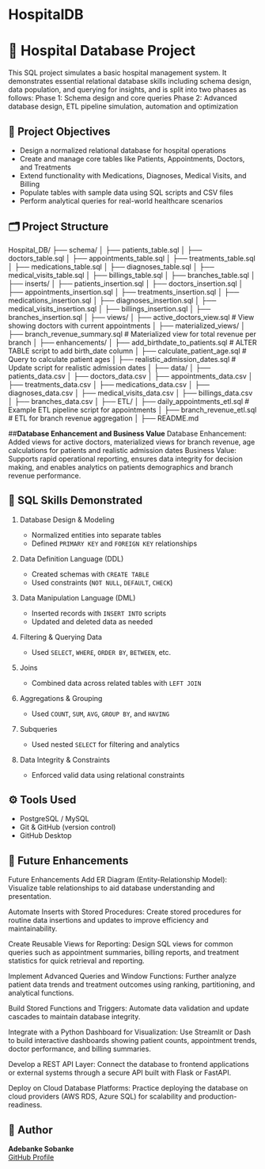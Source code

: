 # HospitalDB
# 🏥 Hospital Database Project

This SQL project simulates a basic hospital management system. It demonstrates essential relational database skills including schema design, data population, and querying for insights, and is split into two phases as follows:
Phase 1: Schema design and core queries
Phase 2: Advanced database design, ETL pipeline simulation, automation and optimization

## 📌 Project Objectives

- Design a normalized relational database for hospital operations
- Create and manage core tables like Patients, Appointments, Doctors, and Treatments
- Extend functionality with Medications, Diagnoses, Medical Visits, and Billing
- Populate tables with sample data using SQL scripts and CSV files
- Perform analytical queries for real-world healthcare scenarios

## 🗂️ Project Structure
Hospital_DB/
├── schema/
│   ├── patients_table.sql
│   ├── doctors_table.sql
│   ├── appointments_table.sql
│   ├── treatments_table.sql
│   ├── medications_table.sql
│   ├── diagnoses_table.sql
│   ├── medical_visits_table.sql
│   ├── billings_table.sql
│   ├── branches_table.sql
│
├── inserts/
│   ├── patients_insertion.sql
│   ├── doctors_insertion.sql
│   ├── appointments_insertion.sql
│   ├── treatments_insertion.sql
│   ├── medications_insertion.sql
│   ├── diagnoses_insertion.sql
│   ├── medical_visits_insertion.sql
│   ├── billings_insertion.sql
│   ├── branches_insertion.sql
│
├── views/
│   ├── active_doctors_view.sql          # View showing doctors with current appointments
│
├── materialized_views/
│   ├── branch_revenue_summary.sql       # Materialized view for total revenue per branch
│
├── enhancements/
│   ├── add_birthdate_to_patients.sql    # ALTER TABLE script to add birth_date column
│   ├── calculate_patient_age.sql        # Query to calculate patient ages
│   ├── realistic_admission_dates.sql    # Update script for realistic admission dates
│
├── data/
│   ├── patients_data.csv
│   ├── doctors_data.csv
│   ├── appointments_data.csv
│   ├── treatments_data.csv
│   ├── medications_data.csv
│   ├── diagnoses_data.csv
│   ├── medical_visits_data.csv
│   ├── billings_data.csv
│   ├── branches_data.csv
│
├── ETL/
│   ├── daily_appointments_etl.sql       # Example ETL pipeline script for appointments
│   ├── branch_revenue_etl.sql           # ETL for branch revenue aggregation
│
├── README.md


##**Database Enhancement and Business Value**
Database Enhancement: Added views for active doctors, materialized views for branch revenue, age calculations for patients and realistic admission dates
Business Value: Supports rapid operational reporting, ensures data integrity for decision making, and enables analytics on patients demographics and branch revenue performance.

## 🧠 SQL Skills Demonstrated

1. Database Design & Modeling  
   - Normalized entities into separate tables  
   - Defined `PRIMARY KEY` and `FOREIGN KEY` relationships

2. Data Definition Language (DDL)
   - Created schemas with `CREATE TABLE`  
   - Used constraints (`NOT NULL`, `DEFAULT`, `CHECK`)

3. Data Manipulation Language (DML)
   - Inserted records with `INSERT INTO` scripts  
   - Updated and deleted data as needed

4. Filtering & Querying Data
   - Used `SELECT`, `WHERE`, `ORDER BY`, `BETWEEN`, etc.

5. Joins
   - Combined data across related tables with `LEFT JOIN`

6. Aggregations & Grouping
   - Used `COUNT`, `SUM`, `AVG`, `GROUP BY`, and `HAVING`

7. Subqueries 
   - Used nested `SELECT` for filtering and analytics

8. Data Integrity & Constraints 
   - Enforced valid data using relational constraints


## ⚙️ Tools Used
- PostgreSQL / MySQL
- Git & GitHub (version control)
- GitHub Desktop

## 🚀 Future Enhancements
 Future Enhancements
Add ER Diagram (Entity-Relationship Model):
Visualize table relationships to aid database understanding and presentation.

Automate Inserts with Stored Procedures:
Create stored procedures for routine data insertions and updates to improve efficiency and maintainability.

Create Reusable Views for Reporting:
Design SQL views for common queries such as appointment summaries, billing reports, and treatment statistics for quick retrieval and reporting.

Implement Advanced Queries and Window Functions:
Further analyze patient data trends and treatment outcomes using ranking, partitioning, and analytical functions.

Build Stored Functions and Triggers:
Automate data validation and update cascades to maintain database integrity.

Integrate with a Python Dashboard for Visualization:
Use Streamlit or Dash to build interactive dashboards showing patient counts, appointment trends, doctor performance, and billing summaries.

Develop a REST API Layer:
Connect the database to frontend applications or external systems through a secure API built with Flask or FastAPI.

Deploy on Cloud Database Platforms:
Practice deploying the database on cloud providers (AWS RDS, Azure SQL) for scalability and production-readiness.


## 👤 Author

**Adebanke Sobanke**  
[GitHub Profile](https://github.com/adebankesobanke)


